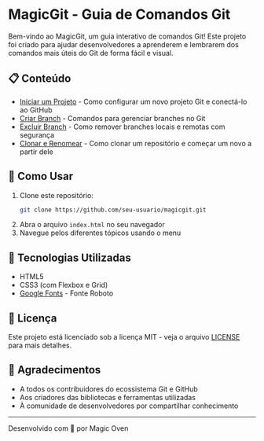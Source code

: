 # MagicGit - Guia de Comandos Git

Bem-vindo ao MagicGit, um guia interativo de comandos Git! Este projeto foi criado para ajudar desenvolvedores a aprenderem e lembrarem dos comandos mais úteis do Git de forma fácil e visual.

## 📋 Conteúdo

- [Iniciar um Projeto](pages/iniciar-projeto.html) - Como configurar um novo projeto Git e conectá-lo ao GitHub
- [Criar Branch](pages/criar-branch.html) - Comandos para gerenciar branches no Git
- [Excluir Branch](pages/excluir-branch.html) - Como remover branches locais e remotas com segurança
- [Clonar e Renomear](pages/clonar-e-renomear.html) - Como clonar um repositório e começar um novo a partir dele

## 🚀 Como Usar

1. Clone este repositório:
   ```bash
   git clone https://github.com/seu-usuario/magicgit.git
   ```
2. Abra o arquivo `index.html` no seu navegador
3. Navegue pelos diferentes tópicos usando o menu

## 🎨 Tecnologias Utilizadas

- HTML5
- CSS3 (com Flexbox e Grid)
- [Google Fonts](https://fonts.google.com/) - Fonte Roboto

## 📝 Licença

Este projeto está licenciado sob a licença MIT - veja o arquivo [LICENSE](LICENSE) para mais detalhes.

## 🙏 Agradecimentos

- A todos os contribuidores do ecossistema Git e GitHub
- Aos criadores das bibliotecas e ferramentas utilizadas
- À comunidade de desenvolvedores por compartilhar conhecimento

---

Desenvolvido com 💜 por Magic Oven
